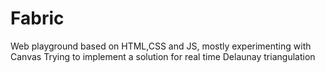 # Fabric
Web playground based on HTML,CSS and JS, mostly experimenting with Canvas
Trying to implement a solution for real time Delaunay triangulation
